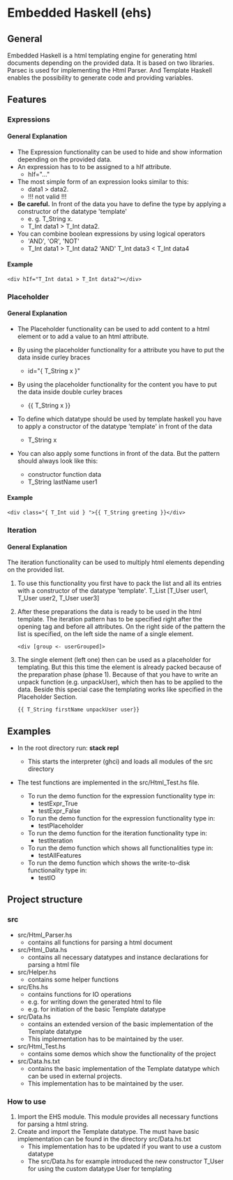 # Embedded Haskell (ehs)

## General

Embedded Haskell is a html templating engine for generating html documents depending on the provided data. It is based on two libraries. Parsec is used for implementing the Html Parser. And Template Haskell enables the possibility to generate code and providing variables.

## Features

### Expressions

#### General Explanation

- The Expression functionality can be used to hide and show information depending on the provided data.
- An expression has to to be assigned to a hIf attribute.
  - hIf="..."
- The most simple form of an expression looks similar to this:
  - data1 > data2.
  - !!! not valid !!!
- <b>Be careful.</b> In front of the data you have to define the type by applying a constructor of the datatype 'template'
  - e. g. T_String x.
  - T_Int data1 > T_Int data2.
- You can combine boolean expressions by using logical operators
  - 'AND', 'OR', 'NOT'
  - T_Int data1 > T_Int data2 'AND' T_Int data3 < T_Int data4

#### Example

    <div hIf="T_Int data1 > T_Int data2"></div>

### Placeholder

#### General Explanation

- The Placeholder functionality can be used to add content to a html element or to add a value to an html attribute.
- By using the placeholder functionality for a attribute you have to put the data inside curley braces
  - id="{ T_String x }"
- By using the placeholder functionality for the content you have to put the data inside double curley braces

  - {{ T_String x }}

- To define which datatype should be used by template haskell you have to apply a constructor of the datatype 'template' in front of
  the data
  - T_String x
- You can also apply some functions in front of the data. But the pattern should always look like this:
  - constructor function data
  - T_String lastName user1

#### Example

    <div class="{ T_Int uid } ">{{ T_String greeting }}</div>

### Iteration

#### General Explanation

The iteration functionality can be used to multiply html elements depending on the provided list.

1.  To use this functionality you first have to pack the list and all its entries with a constructor of the datatype 'template'.
    T_List [T_User user1, T_User user2, T_User user3]
2.  After these preparations the data is ready to be used in the html template. The iteration pattern has to be specified right after the opening tag and before all attributes. On the right side of the pattern the list is specified, on the left side the name of a single element.

        <div [group <- userGrouped]>

3.  The single element (left one) then can be used as a placeholder for templating. But this this time the element is already packed because of the preparation phase (phase 1). Because of that you have to write an unpack function (e.g. unpackUser), which then has to be applied to the data. Beside this special case the templating works like specified in the Placeholder Section.

        {{ T_String firstName unpackUser user}}

## Examples

- In the root directory run: <b>stack repl</b>

  - This starts the interpreter (ghci) and loads all modules of the src directory

- The test functions are implemented in the src/Html_Test.hs file.
  - To run the demo function for the expression functionality type in:
    - testExpr_True
    - testExpr_False
  - To run the demo function for the expression functionality type in:
    - testPlaceholder
  - To run the demo function for the iteration functionality type in:
    - testIteration
  - To run the demo function which shows all functionalities type in:
    - testAllFeatures
  - To run the demo function which shows the write-to-disk functionality type in:
    - testIO

## Project structure

### src

- src/Html_Parser.hs
  - contains all functions for parsing a html document
- src/Html_Data.hs
  - contains all necessary datatypes and instance declarations for parsing a html file
- src/Helper.hs
  - contains some helper functions
- src/Ehs.hs
  - contains functions for IO operations
  - e.g. for writing down the generated html to file
  - e.g. for initiation of the basic Template datatype
- src/Data.hs
  - contains an extended version of the basic implementation of the Template datatype
  - This implementation has to be maintained by the user.
- src/Html_Test.hs
  - contains some demos which show the functionality of the project
- src/Data.hs.txt
  - contains the basic implementation of the Template datatype which can be used in external projects.
  - This implementation has to be maintained by the user.

### How to use

1. Import the EHS module. This module provides all necessary functions for parsing a html string.
2. Create and import the Template datatype. The must have basic implementation can be found in the directory src/Data.hs.txt
   - This implementation has to be updated if you want to use a custom datatype
   - The src/Data.hs for example introduced the new constructor T_User for using the custom datatype User for templating
